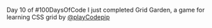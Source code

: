 Day 10 of #100DaysOfCode  I just completed Grid Garden, a game for learning CSS grid by 
[@playCodepip](https://codepip.com/games/grid-garden/) 